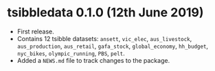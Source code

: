 # tsibbledata 0.1.0 (12th June 2019)

* First release.
* Contains 12 tsibble datasets: `ansett`, `vic_elec`, `aus_livestock`, `aus_production`, `aus_retail`, `gafa_stock`, `global_economy`, `hh_budget`, `nyc_bikes`, `olympic_running`, `PBS`, `pelt`.
* Added a `NEWS.md` file to track changes to the package.
